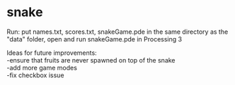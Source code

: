 # snake

Run: put names.txt, scores.txt, snakeGame.pde in the same directory as the "data" folder, open and run snakeGame.pde in Processing 3



Ideas for future improvements:  
-ensure that fruits are never spawned on top of the snake  
-add more game modes  
-fix checkbox issue  
